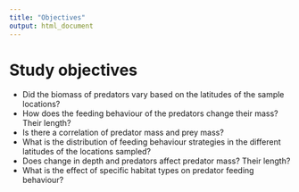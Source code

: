```yaml
---
title: "Objectives"
output: html_document
---
```


# Study objectives

-	Did the biomass of predators vary based on the latitudes of the sample locations? 
-	How does the feeding behaviour of the predators change their mass? Their length? 
-	Is there a correlation of predator mass and prey mass? 
-	What is the distribution of feeding behaviour strategies in the different latitudes of the locations sampled? 
-	Does change in depth and predators affect predator mass? Their length? 
-   What is the effect of specific habitat types on predator feeding behaviour? 
